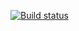 [![Build status](https://ci.appveyor.com/api/projects/status/5oyuce7o1yrpyu8q?svg=true)](https://ci.appveyor.com/project/SofyaDavydova/selenium)
